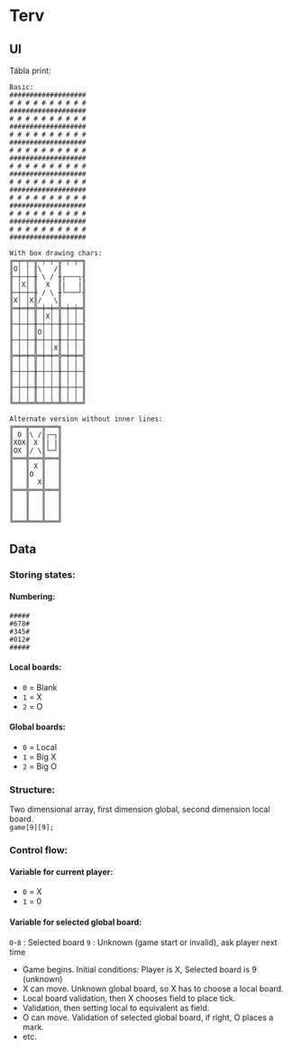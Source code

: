 # Terv

## UI

Tábla print:
```
Basic:
###################
# # # # # # # # # #
###################
# # # # # # # # # #
###################
# # # # # # # # # #
###################
# # # # # # # # # #
###################
# # # # # # # # # #
###################
# # # # # # # # # #
###################
# # # # # # # # # #
###################
# # # # # # # # # #
###################
# # # # # # # # # #
###################

With box drawing chars:
╔═╤═╤═╦═╤═╤═╦═╤═╤═╗
║O│ │ ║\   /║     ║
╟─┼─┼─╫ \ / ╫┌───┐╢
║ │X│ ║  X  ║|   |║
╟─┼─┼─╫ / \ ╫└───┘╢
║X│ │X║/   \║     ║
╠═╪═╪═╬═╪═╪═╬═╪═╪═╣
║ │ │ ║ │X│ ║ │ │ ║
╟─┼─┼─╫─┼─┼─╫─┼─┼─╢
║ │ │ ║O│ │ ║ │ │ ║
╟─┼─┼─╫─┼─┼─╫─┼─┼─╢
║ │ │ ║ │ │X║ │ │ ║
╠═╪═╪═╬═╪═╪═╬═╪═╪═╣
║ │ │ ║ │ │ ║ │ │ ║
╟─┼─┼─╫─┼─┼─╫─┼─┼─╢
║ │ │ ║ │ │ ║ │ │ ║
╟─┼─┼─╫─┼─┼─╫─┼─┼─╢
║ │ │ ║ │ │ ║ │ │ ║
╚═╧═╧═╩═╧═╧═╩═╧═╧═╝

Alternate version without inner lines:
╔═══╦═══╦═══╗
║ O ║\ /║┌─┐║
║XOX║ X ║| |║
║OX ║/ \║└─┘║
╠═══╬═══╬═══╣
║   ║ X ║   ║
║   ║O  ║   ║
║   ║  X║   ║
╠═══╬═══╬═══╣
║   ║   ║   ║
║   ║   ║   ║
║   ║   ║   ║
╚═══╩═══╩═══╝
```

## Data

### Storing states:

#### Numbering:
```
#####
#678#
#345#
#012#
#####
```

#### Local boards:
 - `0` = Blank
 - `1` = X
 - `2` = O

#### Global boards:
 - `0` = Local
 - `1` = Big X
 - `2` = Big O
  
### Structure:
Two dimensional array, first dimension global, second dimension local board.\
`game[9][9];`

### Control flow:
#### Variable for current player:
 - `0` = X
 - `1` = 0

#### Variable for selected global board:
`0`-`8` : Selected board
`9` : Unknown (game start or invalid), ask player next time

 - Game begins. Initial conditions: Player is X, Selected board is 9 (unknown)
 - X can move. Unknown global board, so X has to choose a local board.
 - Local board validation, then X chooses field to place tick.
 - Validation, then setting local to equivalent as field.
 - O can move. Validation of selected global board, if right, O places a mark.
 - etc.
